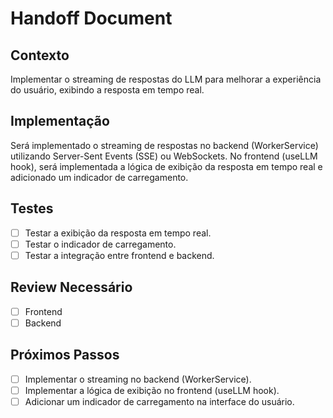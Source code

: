 # Handoff Document

## Contexto

Implementar o streaming de respostas do LLM para melhorar a experiência do usuário, exibindo a resposta em tempo real.

## Implementação

Será implementado o streaming de respostas no backend (WorkerService) utilizando Server-Sent Events (SSE) ou WebSockets. No frontend (useLLM hook), será implementada a lógica de exibição da resposta em tempo real e adicionado um indicador de carregamento.

## Testes

- [ ] Testar a exibição da resposta em tempo real.
- [ ] Testar o indicador de carregamento.
- [ ] Testar a integração entre frontend e backend.

## Review Necessário

- [ ] Frontend
- [ ] Backend

## Próximos Passos

- [ ] Implementar o streaming no backend (WorkerService).
- [ ] Implementar a lógica de exibição no frontend (useLLM hook).
- [ ] Adicionar um indicador de carregamento na interface do usuário.

